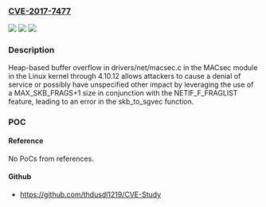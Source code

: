 ### [CVE-2017-7477](https://cve.mitre.org/cgi-bin/cvename.cgi?name=CVE-2017-7477)
![](https://img.shields.io/static/v1?label=Product&message=Linux%20kernel&color=blue)
![](https://img.shields.io/static/v1?label=Version&message=n%2Fa&color=blue)
![](https://img.shields.io/static/v1?label=Vulnerability&message=heap%20overflow&color=brighgreen)

### Description

Heap-based buffer overflow in drivers/net/macsec.c in the MACsec module in the Linux kernel through 4.10.12 allows attackers to cause a denial of service or possibly have unspecified other impact by leveraging the use of a MAX_SKB_FRAGS+1 size in conjunction with the NETIF_F_FRAGLIST feature, leading to an error in the skb_to_sgvec function.

### POC

#### Reference
No PoCs from references.

#### Github
- https://github.com/thdusdl1219/CVE-Study

